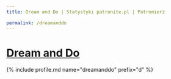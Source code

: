 ```yaml
---
title: Dream and Do | Statystyki patronite.pl | Patromierz

permalink: /dreamanddo
---
```


# [Dream and Do](https://patronite.pl/dreamanddo)

{% include profile.md name="dreamanddo" prefix="d" %}

